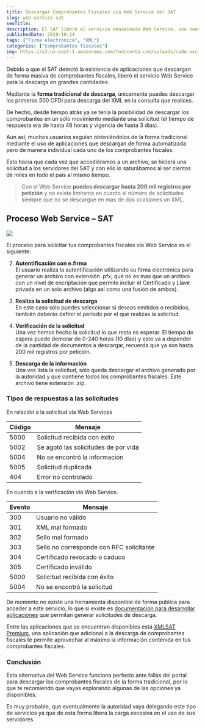```yaml
---
title: Descargar Comprobantes Fiscales vía Web Service del SAT
slug: web-service-sat
seoTitle: 
description: El SAT liberó el servicio denominado Web Service, una nueva forma para descargar los comprobantes fiscales en grandes cantidades mediante solicitudes.
publishedDate: 2019-10-24
tags: ["Firma electrónica", "XML"]
categories: ["Comprobantes fiscales"]
img: https://s3.us-east-1.amazonaws.com/todoconta.com/uploads/code-vsc-digital-electronic-web-coding.jpg
---
```



Debido a que el SAT detectó la existencia de aplicaciones que descargan de forma masiva de comprobantes fiscales, liberó el servicio Web Service para la descarga en grandes cantidades.




Mediante la **forma tradicional de descarga**, únicamente puedes descargar los primeros 500 CFDI para descarga del XML en la consulta que realices.




De hecho, desde tiempo atrás ya se tenía la posibilidad de descargar los comprobantes en un sólo movimiento mediante una solicitud (el tiempo de respuesta era de hasta 48 horas y vigencia de hasta 3 días).




Aun así, muchos usuarios seguían obteniéndolos de la forma tradicional mediante el uso de aplicaciones que descargan de forma automatizada pero de manera individual cada uno de los comprobantes fiscales.




Esto hacía que cada vez que accediéramos a un archivo, se hiciera una solicitud a los servidores del SAT y con ello lo saturábamos al ser cientos de miles en todo el país al mismo tiempo.





> Con el Web Service **puedes descargar hasta 200 mil registros por petición** y no existe limitante en cuanto al número de solicitudes siempre que no se descargue en mas de dos ocasiones un XML.




Proceso Web Service – SAT
-------------------------




![](https://s3-us-west-1.amazonaws.com/todoconta/2021/02/web-service-en-4-pasos.png)


El proceso para solicitar tus comprobantes fiscales vía Web Service es el siguiente:




2. **Autentificación con e.firma**  
El usuario realiza la autentificación utilizando su firma electrónica para generar un archivo con extensión .pfx, que no es mas que un archivo con un nivel de encriptación que permite incluir el Certificado y Llave privada en un solo archivo (algo así como una fusión de ambos).

6. **Realiza la solicitud de descarga**  
En este caso sólo puedes seleccionar si deseas emitidos o recibidos, también deberás definir el período por el que realizas la solicitud.

10. **Verificación de la solicitud**  
Una vez hemos hecho la solicitud lo que resta es esperar. El tiempo de espera puede demorar de 0\-240 horas (10 días) y esto va a depender de la cantidad de documentos a descargar, recuerda que ya son hasta 200 mil registros por petición.

14. **Descarga de la información**  
Una vez lista la solicitud, sólo queda descargar el archivo generado por la autoridad y que contiene todos los comprobantes fiscales. Este archivo tiene extensión .zip.




### Tipos de respuestas a las solicitudes




En relación a la solicitud vía Web Services






| Código | Mensaje |
| --- | --- |
| 5000 | Solicitud recibida con éxito |
| 5002 | Se agotó las solicitudes de por vida |
| 5004 | No se encontró la información |
| 5005 | Solicitud duplicada |
| 404 | Error no controlado |




En cuando a la verificación vía Web Service.






| Evento | Mensaje |
| --- | --- |
| 300 | Usuario no válido |
| 301 | XML mal formado |
| 302 | Sello mal formado |
| 303 | Sello no corresponde con RFC solicitante |
| 304 | Certificado revocado o caduco |
| 305 | Certificado inválido |
| 5000 | Solicitud recibida con éxito |
| 5004 | No se encontró la solicitud |




De momento no existe una herramienta disponible de forma pública para acceder a este servicio, lo que si existe es [documentación para desarrollar aplicaciones](https://www.sat.gob.mx/consulta/71663/conoce-los-servicios-especializados-de-validacion) que permitan generar solicitudes de descarga.




Entre las aplicaciones que se encuentran disponibles está [XMLSAT Premium](/producto/xmlsat-premium/), una aplicación que adicional a la descarga de comprobantes fiscales te permite aprovechar al máximo la información contenida en tus comprobantes fiscales.




### Conclusión




Esta alternativa del Web Service funciona perfecto ante fallas del portal para descargar los comprobantes fiscales de la forma tradicional, por lo que te recomiendo que vayas explorando algunas de las opciones ya disponibles.




Es muy probable, que eventualmente la autoridad vaya delegando este tipo de servicios ya que de esta forma libera la carga excesiva en el uso de sus servidores.



